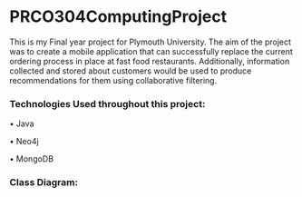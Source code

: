 # PRCO304ComputingProject
This is my Final year project for Plymouth University. The aim of the project was to create a mobile application that can successfully replace the current ordering process in place at fast food restaurants. Additionally, information collected and stored about customers would be used to produce recommendations for them using collaborative filtering.
### Technologies Used throughout this project:
• Java

• Neo4j

• MongoDB

### Class Diagram:


